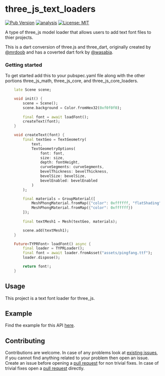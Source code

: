 # three_js_text_loaders

[![Pub Version](https://img.shields.io/pub/v/three_js_text_loaders)](https://pub.dev/packages/three_js_text_loaders)
[![analysis](https://github.com/Knightro63/three_js/actions/workflows/flutter.yml/badge.svg)](https://github.com/Knightro63/three_js/actions/)
[![License: MIT](https://img.shields.io/badge/license-MIT-purple.svg)](https://opensource.org/licenses/MIT)

A type of three_js model loader that allows users to add text font files to thier projects.

<!-- <picture>
  <img alt="" src="">
</picture> -->

This is a dart conversion of three.js and three_dart, originally created by [@mrdoob](https://github.com/mrdoob) and has a coverted dart fork by [@wasabia](https://github.com/wasabia).

### Getting started

To get started add this to your pubspec.yaml file along with the other portions three_js_math, three_js_core, and three_js_core_loaders.

```dart
    late Scene scene;

    void init() {
        scene = Scene();
        scene.background = Color.fromHex32(0xf0f0f0);
            
        final font = await loadFont();
        createText(font);
    }

    void createText(font) {
        final textGeo = TextGeometry(
            text, 
            TextGeometryOptions(
                font: font,
                size: size,
                depth: fontHeight,
                curveSegments: curveSegments,
                bevelThickness: bevelThickness,
                bevelSize: bevelSize,
                bevelEnabled: bevelEnabled
            )
        );

        final materials = GroupMaterial([
            MeshPhongMaterial.fromMap({"color": 0xffffff, "flatShading": true}),
            MeshPhongMaterial.fromMap({"color": 0xffffff})
        ]);
        
        final textMesh1 = Mesh(textGeo, materials);

        scene.add(textMesh1);
    }

    Future<TYPRFont> loadFont() async {
        final loader = TYPRLoader();
        final font = await loader.fromAsset("assets/pingfang.ttf");
        loader.dispose();

        return font!;
    }
```

## Usage

This project is a text font loader for three_js.

## Example

Find the example for this API [here](https://github.com/Knightro63/three_js/tree/main/packages/three_js_text_loaders/example/lib/main.dart).

## Contributing

Contributions are welcome.
In case of any problems look at [existing issues](https://github.com/Knightro63/three_js/issues), if you cannot find anything related to your problem then open an issue.
Create an issue before opening a [pull request](https://github.com/Knightro63/three_js/pulls) for non trivial fixes.
In case of trivial fixes open a [pull request](https://github.com/Knightro63/three_js/pulls) directly.
